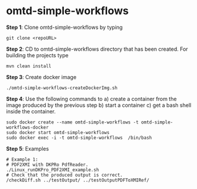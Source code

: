 # omtd-simple-workflows

   
**Step 1**: Clone omtd-simple-workflows by typing
  
```
git clone <repoURL>
```


**Step 2**: CD to omtd-simple-workflows directory that has been created. For building the projects type

```
mvn clean install 
```

**Step 3**: Create docker image

```
./omtd-simple-workflows-createDockerImg.sh 
```

**Step 4**: Use the following commands to  a) create a container from the image produced by the previous step b) start a container c) get a bash shell inside the container.

```
sudo docker create --name omtd-simple-workflows -t omtd-simple-workflows-docker
sudo docker start omtd-simple-workflows
sudo docker exec -i -t omtd-simple-workflows  /bin/bash
```

**Step 5**: Examples

```
# Example 1: 
# PDF2XMI with DKPRo PdfReader.
./Linux_runDKPro_PDF2XMI_example.sh
# Check that the produced output is correct.
/checkDiff.sh ../testOutput/ ../testOutputPDFToXMIRef/
 
```
